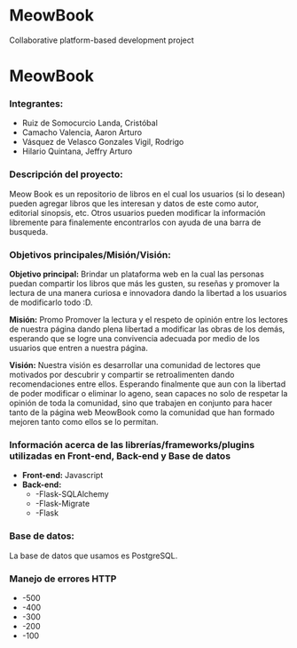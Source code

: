 # MeowBook
Collaborative platform-based development project
    <h1>MeowBook</h1>
    <h3>Integrantes:</h3>
    <ul>
        <li>Ruiz de Somocurcio Landa, Cristóbal</li>
        <li>Camacho Valencia, Aaron Arturo</li>
        <li>Vásquez de Velasco Gonzales Vigil, Rodrigo</li>
        <li>Hilario Quintana, Jeffry Arturo</li>
    </ul>
    <h3>Descripción del proyecto:</h3>
    <p>Meow Book es un repositorio de libros en el cual los usuarios (si lo desean) pueden agregar libros
        que les interesan y datos de este como autor, editorial sinopsis, etc. Otros usuarios pueden modificar
        la información libremente para finalemente encontrarlos con ayuda de una barra de busqueda.
    </p>
    <h3>Objetivos principales/Misión/Visión:</h3>
    <p><strong>Objetivo principal:</strong> Brindar un plataforma web en la cual las personas puedan compartir
        los libros que más les gusten, su reseñas y promover la lectura de una manera curiosa e innovadora
        dando la libertad a los usuarios de modificarlo todo :D.
    </p>
    <p><strong>Misión:</strong> Promo
        Promover la lectura y el respeto de opinión entre los lectores de nuestra página dando plena libertad a modificar las
        obras de los demás, esperando que se logre una convivencia adecuada por medio de los usuarios que entren a nuestra página.
    </p>
    <p><strong>Visión:</strong> Nuestra visión es desarrollar una comunidad de lectores que motivados por descubrir
        y compartir se retroalimenten dando recomendaciones entre ellos. Esperando finalmente que aun con la libertad
        de poder modificar o eliminar lo ageno, sean capaces no solo de respetar la opinión de toda la comunidad, sino
        que trabajen en conjunto para hacer tanto de la página web MeowBook como la comunidad que han formado mejoren
        tanto como ellos se lo permitan.
    </p>
    <h3>Información acerca de las librerías/frameworks/plugins utilizadas en Front-end, Back-end y Base de datos</h3>
    <ul>
        <li><strong>Front-end:</strong> Javascript</li>
        <li><strong>Back-end:</strong> 
            <ul>
                <li>-Flask-SQLAlchemy</li>
                <li>-Flask-Migrate</li>
                <li>-Flask</li>
            </ul>
        </li>
    </ul>
    <h3>Base de datos:</h3>
    La base de datos que usamos es PostgreSQL.
    <h3>Manejo de errores HTTP</h3>
    <ul>
        <li>-500</li>
        <li>-400</li>
        <li>-300</li>
        <li>-200</li>
        <li>-100</li>
    </ul>
